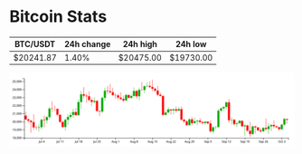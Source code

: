 # Bitcoin Stats

BTC/USDT|24h change|24h high|24h low|
|---|---|---|---|
|$20241.87|1.40%|$20475.00|$19730.00|

<img src="./chart.svg">
